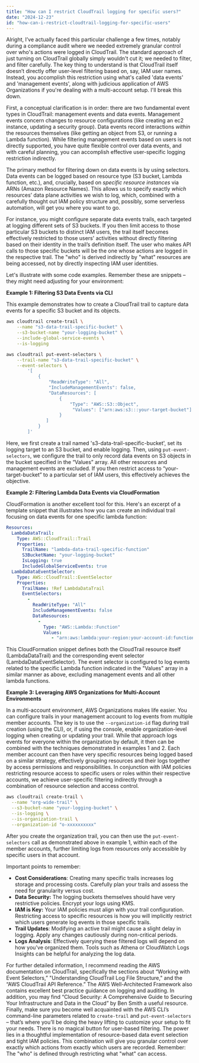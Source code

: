 ```yaml
---
title: "How can I restrict CloudTrail logging for specific users?"
date: "2024-12-23"
id: "how-can-i-restrict-cloudtrail-logging-for-specific-users"
---
```


Alright,  I’ve actually faced this particular challenge a few times, notably during a compliance audit where we needed extremely granular control over who's actions were logged in CloudTrail. The standard approach of just turning on CloudTrail globally simply wouldn't cut it; we needed to filter, and filter carefully. The key thing to understand is that CloudTrail itself doesn’t directly offer user-level filtering based on, say, IAM user names. Instead, you accomplish this restriction using what's called 'data events' and 'management events', along with judicious application of AWS Organizations if you're dealing with a multi-account setup. I'll break this down.

First, a conceptual clarification is in order: there are two fundamental event types in CloudTrail: management events and data events. Management events concern changes to resource configurations (like creating an ec2 instance, updating a security group). Data events record interactions *within* the resources themselves (like getting an object from S3, or running a Lambda function). While filtering management events based on users is not directly supported, you have quite flexible control over data events, and with careful planning, you can accomplish effective user-specific logging restriction indirectly.

The primary method for filtering down on data events is by using selectors. Data events can be logged based on resource type (S3 bucket, Lambda function, etc.), and, crucially, based on *specific resource instances* via ARNs (Amazon Resource Names). This allows us to specify exactly *which* resources’ data plane activities we wish to log, which, combined with a carefully thought out IAM policy structure and, possibly, some serverless automation, will get you where you want to go.

For instance, you might configure separate data events trails, each targeted at logging different sets of S3 buckets. If you then limit access to those particular S3 buckets to distinct IAM users, the trail itself becomes effectively restricted to those users' activities without directly filtering based on their identity in the trail’s definition itself. The user who makes API calls to those specific buckets will be the one whose actions are logged in the respective trail. The "who" is derived indirectly by "what" resources are being accessed, not by directly inspecting IAM user identities.

Let's illustrate with some code examples. Remember these are snippets – they might need adjusting for your environment:

**Example 1: Filtering S3 Data Events via CLI**

This example demonstrates how to create a CloudTrail trail to capture data events for a specific S3 bucket and its objects.

```bash
aws cloudtrail create-trail \
    --name "s3-data-trail-specific-bucket" \
    --s3-bucket-name "your-logging-bucket" \
    --include-global-service-events \
    --is-logging

aws cloudtrail put-event-selectors \
    --trail-name "s3-data-trail-specific-bucket" \
    --event-selectors \
        '[
            {
                "ReadWriteType": "All",
                "IncludeManagementEvents": false,
                "DataResources": [
                    {
                        "Type": "AWS::S3::Object",
                         "Values": ["arn:aws:s3:::your-target-bucket"]
                    }
               ]
            }
        ]'
```

Here, we first create a trail named 's3-data-trail-specific-bucket', set its logging target to an S3 bucket, and enable logging. Then, using `put-event-selectors`, we configure the trail to only record data events on S3 objects in the bucket specified in the “Values” array. All other resources and management events are excluded. If you then restrict access to “your-target-bucket” to a particular set of IAM users, this effectively achieves the objective.

**Example 2: Filtering Lambda Data Events via CloudFormation**

CloudFormation is another excellent tool for this. Here's an excerpt of a template snippet that illustrates how you can create an individual trail focusing on data events for one specific lambda function:

```yaml
Resources:
  LambdaDataTrail:
    Type: AWS::CloudTrail::Trail
    Properties:
      TrailName: "lambda-data-trail-specific-function"
      S3BucketName: "your-logging-bucket"
      IsLogging: true
      IncludeGlobalServiceEvents: true
  LambdaDataEventSelector:
    Type: AWS::CloudTrail::EventSelector
    Properties:
      TrailName: !Ref LambdaDataTrail
      EventSelectors:
        -
          ReadWriteType: "All"
          IncludeManagementEvents: false
          DataResources:
            -
              Type: "AWS::Lambda::Function"
              Values:
                 - "arn:aws:lambda:your-region:your-account-id:function:your-target-function"
```

This CloudFormation snippet defines both the CloudTrail resource itself (LambdaDataTrail) and the corresponding event selector (LambdaDataEventSelector).  The event selector is configured to log events related to the specific Lambda function indicated in the "Values" array in a similar manner as above, excluding management events and all other lambda functions.

**Example 3: Leveraging AWS Organizations for Multi-Account Environments**

In a multi-account environment, AWS Organizations makes life easier. You can configure trails in your management account to log events from multiple member accounts. The key is to use the `--organization-id` flag during trail creation (using the CLI), or, if using the console, enable organization-level logging when creating or updating your trail. While that approach logs events for everyone within the organization by default, it then can be combined with the techniques demonstrated in examples 1 and 2. Each member account can then have very specific resources being logged based on a similar strategy, effectively grouping resources and their logs together by access permissions and responsibilities. In conjunction with IAM policies restricting resource access to specific users or roles within their respective accounts, we achieve user-specific filtering indirectly through a combination of resource selection and access control.

```bash
aws cloudtrail create-trail \
  --name "org-wide-trail" \
  --s3-bucket-name "your-logging-bucket" \
  --is-logging \
  --is-organization-trail \
  --organization-id "o-xxxxxxxxxx"
```

After you create the organization trail, you can then use the `put-event-selectors` call as demonstrated above in example 1, within each of the member accounts, further limiting logs from resources only accessible by specific users in that account.

Important points to remember:

*   **Cost Considerations**: Creating many specific trails increases log storage and processing costs. Carefully plan your trails and assess the need for granularity versus cost.
*   **Data Security:** The logging buckets themselves should have very restrictive policies. Encrypt your logs using KMS.
*   **IAM is Key:** Your IAM policies must align with your trail configuration. Restricting access to specific resources is how you will implicitly restrict which users generate log events in those specific trails.
*   **Trail Updates**: Modifying an active trail might cause a slight delay in logging. Apply any changes cautiously during non-critical periods.
*   **Logs Analysis**:  Effectively querying these filtered logs will depend on how you've organized them. Tools such as Athena or CloudWatch Logs Insights can be helpful for analyzing the log data.

For further detailed information, I recommend reading the AWS documentation on CloudTrail, specifically the sections about “Working with Event Selectors,” "Understanding CloudTrail Log File Structure," and the “AWS CloudTrail API Reference.” The AWS Well-Architected Framework also contains excellent best practice guidance on logging and auditing. In addition, you may find “Cloud Security: A Comprehensive Guide to Securing Your Infrastructure and Data in the Cloud” by Ben Smith a useful resource. Finally, make sure you become well acquainted with the AWS CLI’s command-line parameters related to `create-trail` and `put-event-selectors` – that’s where you’ll be doing the heavy lifting to customize your setup to fit your needs. There is no magical button for user-based filtering. The power lies in a thoughtful implementation of resource-based data event selection and tight IAM policies. This combination will give you granular control over exactly which actions from exactly which users are recorded. Remember:  The "who" is defined through restricting what "what" can access.

